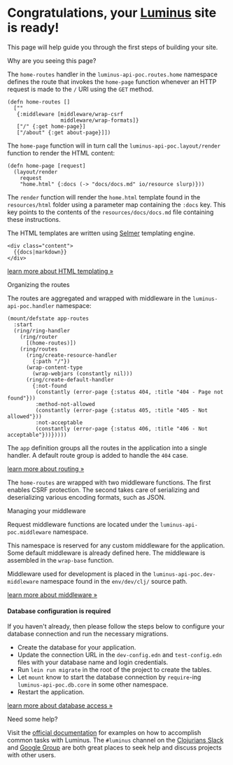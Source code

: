 <h1 class="title">Congratulations, your <a class="alert-link" href="http://luminusweb.net">Luminus</a> site is ready!</h1>

This page will help guide you through the first steps of building your site.

<p class="title is-5">Why are you seeing this page?</p>

The `home-routes` handler in the `luminus-api-poc.routes.home` namespace defines the route that invokes the `home-page`
function whenever an HTTP request is made to the `/` URI using the `GET` method.

```
(defn home-routes []
  [""
   {:middleware [middleware/wrap-csrf
                 middleware/wrap-formats]}
   ["/" {:get home-page}]
   ["/about" {:get about-page}]])
```

The `home-page` function will in turn call the `luminus-api-poc.layout/render` function to render the HTML content:

```
(defn home-page [request]
  (layout/render
    request 
    "home.html" {:docs (-> "docs/docs.md" io/resource slurp)}))
```

The `render` function will render the `home.html` template found in the `resources/html`
folder using a parameter map containing the `:docs` key. This key points to the contents of the `resources/docs/docs.md`
file containing these instructions.

The HTML templates are written using [Selmer](https://github.com/yogthos/Selmer) templating engine.

```
<div class="content">
  {{docs|markdown}}
</div>
```

<a class="level-item button" href="https://luminusweb.com/docs/html_templating.html">learn more about HTML templating
»</a>



<p class="title is-5">Organizing the routes</p>

The routes are aggregated and wrapped with middleware in the `luminus-api-poc.handler` namespace:

```
(mount/defstate app-routes
  :start
  (ring/ring-handler
    (ring/router
      [(home-routes)])
    (ring/routes
      (ring/create-resource-handler
        {:path "/"})
      (wrap-content-type
        (wrap-webjars (constantly nil)))
      (ring/create-default-handler
        {:not-found
         (constantly (error-page {:status 404, :title "404 - Page not found"}))
         :method-not-allowed
         (constantly (error-page {:status 405, :title "405 - Not allowed"}))
         :not-acceptable
         (constantly (error-page {:status 406, :title "406 - Not acceptable"}))}))))
```

The `app` definition groups all the routes in the application into a single handler. A default route group is added to
handle the `404` case.

<a class="level-item button" href="https://luminusweb.com/docs/routes.html">learn more about routing »</a>

The `home-routes` are wrapped with two middleware functions. The first enables CSRF protection. The second takes care of
serializing and deserializing various encoding formats, such as JSON.

<p class="title is-5">Managing your middleware</p>

Request middleware functions are located under the `luminus-api-poc.middleware` namespace.

This namespace is reserved for any custom middleware for the application. Some default middleware is already defined
here. The middleware is assembled in the `wrap-base` function.

Middleware used for development is placed in the `luminus-api-poc.dev-middleware` namespace found in the `env/dev/clj/`
source path.

<a class="level-item button" href="https://luminusweb.com/docs/middleware.html">learn more about middleware »</a>

<div class="bs-callout bs-callout-danger">

#### Database configuration is required

If you haven't already, then please follow the steps below to configure your database connection and run the necessary
migrations.

* Create the database for your application.
* Update the connection URL in the `dev-config.edn` and `test-config.edn` files with your database name and login
  credentials.
* Run `lein run migrate` in the root of the project to create the tables.
* Let `mount` know to start the database connection by `require`-ing `luminus-api-poc.db.core` in some other namespace.
* Restart the application.

<a class="btn btn-primary" href="http://www.luminusweb.net/docs/database.md">learn more about database access »</a>

</div>



<p class="title is-5">Need some help?</p>

Visit the [official documentation](https://luminusweb.com/docs/guestbook) for examples on how to accomplish common tasks
with Luminus. The `#luminus` channel on the [Clojurians Slack](http://clojurians.net/)
and [Google Group](https://groups.google.com/forum/#!forum/luminusweb) are both great places to seek help and discuss
projects with other users.
